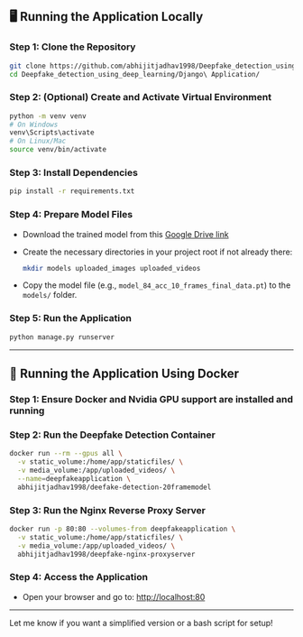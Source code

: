 

## 🖥️ Running the Application **Locally**

### Step 1: Clone the Repository

```bash
git clone https://github.com/abhijitjadhav1998/Deepfake_detection_using_deep_learning.git
cd Deepfake_detection_using_deep_learning/Django\ Application/
```

### Step 2: (Optional) Create and Activate Virtual Environment

```bash
python -m venv venv
# On Windows
venv\Scripts\activate
# On Linux/Mac
source venv/bin/activate
```

### Step 3: Install Dependencies

```bash
pip install -r requirements.txt
```

### Step 4: Prepare Model Files

* Download the trained model from this [Google Drive link](https://drive.google.com/drive/folders/1UX8jXUXyEjhLLZ38tcgOwGsZ6XFSLDJ-?usp=sharing)
* Create the necessary directories in your project root if not already there:

  ```bash
  mkdir models uploaded_images uploaded_videos
  ```
* Copy the model file (e.g., `model_84_acc_10_frames_final_data.pt`) to the `models/` folder.

### Step 5: Run the Application

```bash
python manage.py runserver
```

---

## 🐳 Running the Application Using **Docker**

### Step 1: Ensure Docker and Nvidia GPU support are installed and running

### Step 2: Run the Deepfake Detection Container

```bash
docker run --rm --gpus all \
  -v static_volume:/home/app/staticfiles/ \
  -v media_volume:/app/uploaded_videos/ \
  --name=deepfakeapplication \
  abhijitjadhav1998/deefake-detection-20framemodel
```

### Step 3: Run the Nginx Reverse Proxy Server

```bash
docker run -p 80:80 --volumes-from deepfakeapplication \
  -v static_volume:/home/app/staticfiles/ \
  -v media_volume:/app/uploaded_videos/ \
  abhijitjadhav1998/deepfake-nginx-proxyserver
```

### Step 4: Access the Application

* Open your browser and go to: [http://localhost:80](http://localhost:80)

---

Let me know if you want a simplified version or a bash script for setup!
